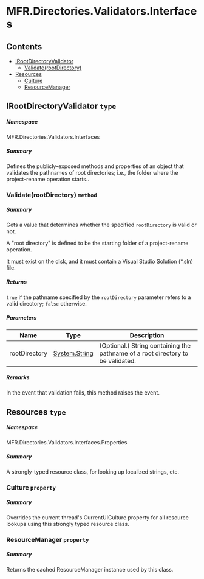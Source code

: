 <a name='assembly'></a>
# MFR.Directories.Validators.Interfaces

## Contents

- [IRootDirectoryValidator](#T-MFR-Directories-Validators-Interfaces-IRootDirectoryValidator 'MFR.Directories.Validators.Interfaces.IRootDirectoryValidator')
  - [Validate(rootDirectory)](#M-MFR-Directories-Validators-Interfaces-IRootDirectoryValidator-Validate-System-String- 'MFR.Directories.Validators.Interfaces.IRootDirectoryValidator.Validate(System.String)')
- [Resources](#T-MFR-Directories-Validators-Interfaces-Properties-Resources 'MFR.Directories.Validators.Interfaces.Properties.Resources')
  - [Culture](#P-MFR-Directories-Validators-Interfaces-Properties-Resources-Culture 'MFR.Directories.Validators.Interfaces.Properties.Resources.Culture')
  - [ResourceManager](#P-MFR-Directories-Validators-Interfaces-Properties-Resources-ResourceManager 'MFR.Directories.Validators.Interfaces.Properties.Resources.ResourceManager')

<a name='T-MFR-Directories-Validators-Interfaces-IRootDirectoryValidator'></a>
## IRootDirectoryValidator `type`

##### Namespace

MFR.Directories.Validators.Interfaces

##### Summary

Defines the publicly-exposed methods and properties of an object that
validates the pathnames of root directories; i.e., the folder where the
project-rename operation starts..

<a name='M-MFR-Directories-Validators-Interfaces-IRootDirectoryValidator-Validate-System-String-'></a>
### Validate(rootDirectory) `method`

##### Summary

Gets a value that determines whether the specified
`rootDirectory`
is valid or not.



A "root directory" is defined to be the starting folder of a
project-rename operation.



It must exist on the disk, and it must contain a Visual Studio
Solution (*.sln) file.

##### Returns

`true` if the pathname specified by the
`rootDirectory`
parameter refers to a valid directory;
`false`
otherwise.

##### Parameters

| Name | Type | Description |
| ---- | ---- | ----------- |
| rootDirectory | [System.String](http://msdn.microsoft.com/query/dev14.query?appId=Dev14IDEF1&l=EN-US&k=k:System.String 'System.String') | (Optional.) String containing the pathname of a root directory to be validated. |

##### Remarks

In the event that validation fails, this method raises the
[](#E-MFR-Directories-Validators-Interfaces-IRootDirectoryValidator-RootDirectoryInvalid 'MFR.Directories.Validators.Interfaces.IRootDirectoryValidator.RootDirectoryInvalid')
event.

<a name='T-MFR-Directories-Validators-Interfaces-Properties-Resources'></a>
## Resources `type`

##### Namespace

MFR.Directories.Validators.Interfaces.Properties

##### Summary

A strongly-typed resource class, for looking up localized strings, etc.

<a name='P-MFR-Directories-Validators-Interfaces-Properties-Resources-Culture'></a>
### Culture `property`

##### Summary

Overrides the current thread's CurrentUICulture property for all
  resource lookups using this strongly typed resource class.

<a name='P-MFR-Directories-Validators-Interfaces-Properties-Resources-ResourceManager'></a>
### ResourceManager `property`

##### Summary

Returns the cached ResourceManager instance used by this class.
